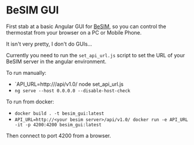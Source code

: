 # BeSIM GUI

First stab at a basic Angular GUI for [BeSIM](https://github.com/jimmyH/BeSIM), so you can control the thermostat from your browser on a PC or Mobile Phone.

It isn't very pretty, I don't do GUIs...

Currently you need to run the `set_api_url.js` script to set the URL of your BeSIM server in the angular environment.

To run manually:
 - `API_URL=http://<your besim server>/api/v1.0/ node set_api_url.js
 - `ng serve --host 0.0.0.0 --disable-host-check`

To run from docker:
 - `docker build . -t besim_gui:latest`
 - `API_URL=http://<your besim server>/api/v1.0/ docker run -e API_URL -it -p 4200:4200 besim_gui:latest`

Then connect to port 4200 from a browser.
